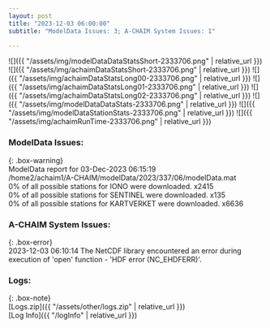 ```yaml
---
layout: post
title: "2023-12-03 06:00:00"
subtitle: "ModelData Issues: 3; A-CHAIM System Issues: 1"

---
```


![]({{ "/assets/img/modelDataDataStatsShort-2333706.png" | relative_url }})
![]({{ "/assets/img/achaimDataStatsShort-2333706.png" | relative_url }})
![]({{ "/assets/img/achaimDataStatsLong00-2333706.png" | relative_url }})
![]({{ "/assets/img/achaimDataStatsLong01-2333706.png" | relative_url }})
![]({{ "/assets/img/achaimDataStatsLong02-2333706.png" | relative_url }})
![]({{ "/assets/img/modelDataDataStats-2333706.png" | relative_url }})
![]({{ "/assets/img/modelDataStationStats-2333706.png" | relative_url }})
![]({{ "/assets/img/achaimRunTime-2333706.png" | relative_url }})


### ModelData Issues:  
  
{: .box-warning}  
 ModelData report for 03-Dec-2023 06:15:19   
 /home2/achaim1/A-CHAIM/modelData/2023/337/06/modelData.mat   
 0% of all possible stations for IONO were downloaded. x2415   
 0% of all possible stations for SENTINEL were downloaded. x135   
 0% of all possible stations for KARTVERKET were downloaded. x6636   
  
### A-CHAIM System Issues:  
  
{: .box-error}  
2023-12-03 06:10:14 The NetCDF library encountered an error during execution of 'open' function - 'HDF error (NC_EHDFERR)'.  

### Logs:  
  
{: .box-note}  
[Logs.zip]({{ "/assets/other/logs.zip" | relative_url }})  
[Log Info]({{ "/logInfo" | relative_url }})  
